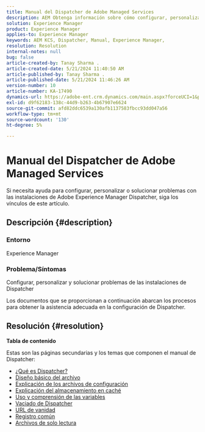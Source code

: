 ```yaml
---
title: Manual del Dispatcher de Adobe Managed Services
description: AEM Obtenga información sobre cómo configurar, personalizar y solucionar problemas de las instalaciones de Dispatcher de. Siga los vínculos mencionados.
solution: Experience Manager
product: Experience Manager
applies-to: Experience Manager
keywords: AEM KCS, Dispatcher, Manual, Experience Manager,
resolution: Resolution
internal-notes: null
bug: false
article-created-by: Tanay Sharma .
article-created-date: 5/21/2024 11:40:50 AM
article-published-by: Tanay Sharma .
article-published-date: 5/21/2024 11:46:26 AM
version-number: 10
article-number: KA-17490
dynamics-url: https://adobe-ent.crm.dynamics.com/main.aspx?forceUCI=1&pagetype=entityrecord&etn=knowledgearticle&id=51742df6-6617-ef11-9f8a-6045bd006b25
exl-id: d9f62183-138c-44d9-b263-4b67907e6624
source-git-commit: afd82ddc6539a130afb1137583fbcc93dd047a56
workflow-type: tm+mt
source-wordcount: '130'
ht-degree: 5%

---
```


# Manual del Dispatcher de Adobe Managed Services


Si necesita ayuda para configurar, personalizar o solucionar problemas con las instalaciones de Adobe Experience Manager Dispatcher, siga los vínculos de este artículo.

## Descripción {#description}


### <b>Entorno</b>

Experience Manager

### <b>Problema/Síntomas</b>

Configurar, personalizar y solucionar problemas de las instalaciones de Dispatcher

Los documentos que se proporcionan a continuación abarcan los procesos para obtener la asistencia adecuada en la configuración de Dispatcher.


## Resolución {#resolution}


<b>Tabla de contenido</b>

Estas son las páginas secundarias y los temas que componen el manual de Dispatcher:

- [¿Qué es Dispatcher?](https://experienceleague.adobe.com/en/docs/experience-cloud-kcs/kbarticles/ka-17911)
- [Diseño básico del archivo](https://experienceleague.adobe.com/en/docs/experience-cloud-kcs/kbarticles/ka-17502)
- [Explicación de los archivos de configuración](https://experienceleague.adobe.com/en/docs/experience-cloud-kcs/kbarticles/ka-17477)
- [Explicación del almacenamiento en caché](https://experienceleague.adobe.com/en/docs/experience-manager-learn/ams/dispatcher/understanding-cache)
- [Uso y comprensión de las variables](https://experienceleague.adobe.com/en/docs/experience-cloud-kcs/kbarticles/ka-17487)
- [Vaciado de Dispatcher](https://experienceleague.adobe.com/en/docs/experience-cloud-kcs/kbarticles/ka-17493)
- [URL de vanidad](https://experienceleague.adobe.com/en/docs/experience-cloud-kcs/kbarticles/ka-17463)
- [Registro común](https://experienceleague.adobe.com/en/docs/experience-cloud-kcs/kbarticles/ka-17914)
- [Archivos de solo lectura](https://experienceleague.adobe.com/en/docs/experience-cloud-kcs/kbarticles/ka-17483)
